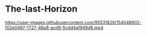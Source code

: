# The-last-Horizon









https://user-images.githubusercontent.com/95531829/154048602-f02e0497-1727-48a8-acd9-5cdd4af949d6.mp4

